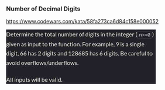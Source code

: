 ### Number of Decimal Digits

https://www.codewars.com/kata/58fa273ca6d84c158e000052

![description](./description.jpg "Description")
